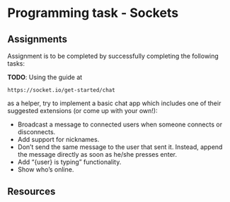 # Programming task - Sockets

## Assignments
Assignment is to be completed by successfully completing the following tasks:

**TODO**: Using the guide at 
```
https://socket.io/get-started/chat
``` 
as a helper, try to implement a basic chat app which includes one of their suggested extensions (or come up with your own!):
- Broadcast a message to connected users when someone connects or disconnects.
- Add support for nicknames.
- Don’t send the same message to the user that sent it. Instead, append the message directly as soon as he/she presses enter.
- Add “{user} is typing” functionality.
- Show who’s online.


## Resources

